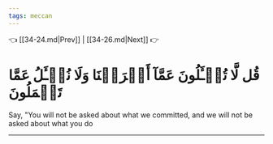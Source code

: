 ```yaml
---
tags: meccan
---
```


👈 [[34-24.md|Prev]] | [[34-26.md|Next]] 👉

# قُل لَّا تُسۡـَٔلُونَ عَمَّآ أَجۡرَمۡنَا وَلَا نُسۡـَٔلُ عَمَّا تَعۡمَلُونَ

Say, "You will not be asked about what we committed, and we will not be asked about what you do

---


